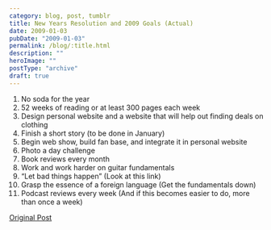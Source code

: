 ```yaml
---
category: blog, post, tumblr
title: New Years Resolution and 2009 Goals (Actual)
date: 2009-01-03
pubDate: "2009-01-03"
permalink: /blog/:title.html
description: ""
heroImage: ""
postType: "archive"
draft: true
---
```


1. No soda for the year
2. 52 weeks of reading or at least 300 pages each week
3. Design personal website and a website that will help out finding deals on clothing
4. Finish a short story (to be done in January)
5. Begin web show, build fan base, and integrate it in personal website
6. Photo a day challenge
7. Book reviews every month
8. Work and work harder on guitar fundamentals
9. “Let bad things happen” (Look at this link)
10. Grasp the essence of a foreign language (Get the fundamentals down)
11. Podcast reviews every week (And if this becomes easier to do, more than once a week)

[Original Post](http://jermspeaks.com/post/68228651/new-years-resolution-and-2009-goals-actual)
